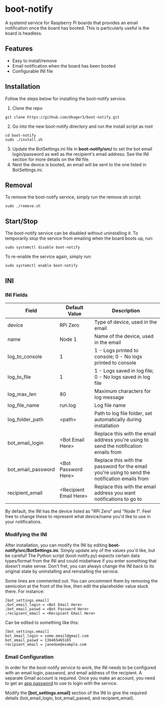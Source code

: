 # boot-notify
A systemd service for Raspberry Pi boards that provides an email notification once the board has booted. This is particularly useful is the board is headless.

## Features
* Easy to install/remove
* Email notification when the board has been booted
* Configurable INI file

## Installation
Follow the steps below for installing the boot-notify service.

1. Clone the repo
```
git clone https://github.com/dkager3/boot-notify.git
```
2. Go into the new boot-notify directory and run the install script as root
```
cd boot-notify
sudo ./install.sh
```
3. Update the BotSettings.ini file in **boot-notify/src/** to set the bot email login/password as well as the recipient's email address. See the INI section for more details on the INI file.
4. Next the device is booted, an email will be sent to the one listed in BotSettings.ini.

## Removal
To remove the boot-notify service, simply run the remove.sh script.
```
sudo ./remove.sh
```

## Start/Stop
The boot-notify service can be disabled without uninstalling it. To temporarily stop the service from emailing when the board boots up, run:
```
sudo systemctl disable boot-notify
```
To re-enable the service again, simply run:
```
sudo systemctl enable boot-notify
```

## INI
### INI Fields
| Field              | Default Value          | Description                                                                                    |
|--------------------|------------------------|------------------------------------------------------------------------------------------------|
| device             | RPi Zero               | Type of device, used in the email                                                              |
| name               | Node 1                 | Name of the device, used in the email                                                          |
| log_to_console     | 1                      | 1 - Logs printed to console; 0 - No logs printed to console                                    |
| log_to_file        | 1                      | 1 - Logs saved in log file; 0 - No logs saved in log file                                      |
| log_max_len        | 80                     | Maximum characters for log message                                                             |
| log_file_name      | run.log                | Log file name                                                                                  |
| log_folder_path    | \<path\>                 | Path to log file folder, set automatically during installation                                 |
| bot_email_login    | \<Bot Email Here\>       | Replace this with the email address you're using to send the notification emails from          |
| bot_email_password | \<Bot Password Here\>    | Replace this with the password for the email you're using to send the notification emails from |
| recipient_email    | \<Recipient Email Here\> | Replace this with the email address you want notifications to go to                            |

By default, the INI has the device listed as "RPi Zero" and "Node 1". Feel free to change these to represent what device/name you'd like to use in your notifications.

### Modifying the INI
After installation, you can modify the INI by editing **boot-notify/src/BotSettings.ini**. Simply update any of the values you'd like, but be careful! The Python script (boot-notify.py) expects certain data types/format from the INI and could misbehave if you enter something that doesn't make sense. Don't fret, you can always change the INI back to its original state by uninstalling and reinstalling the service.

Some lines are commented out. You can uncomment them by removing the semicolon at the front of the line, then edit the placeholder value stuck there. For instance:
```
[bot_settings.email]
;bot_email_login = <Bot Email Here>
;bot_email_paswd = <Bot Password Here>
;recipient_email = <Recipient Email Here> 
```
Can be edited to something like this:
```
[bot_settings.email]
bot_email_login = some.email@gmail.com
bot_email_paswd = 136465465165
recipient_email = janedoe@example.com
```

### Email Configuration
In order for the boot-notify service to work, the INI needs to be configured with an email login, password, and email address of the recipient. A separate Gmail account is required. Once you make an account, you need to get an [app password](https://support.google.com/accounts/answer/185833) to use to login with the service.

Modify the **[bot_settings.email]** section of the INI to give the required details (bot_email_login, bot_email_paswd, and recipient_email).
